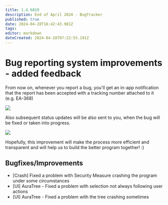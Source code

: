 ```yaml
---
title: 1.4.6819
description: End of April 2024 - BugTracker
published: true
date: 2024-04-28T16:42:43.981Z
tags: 
editor: markdown
dateCreated: 2024-04-28T07:22:55.191Z
---
```


# Bug reporting system improvements - added feedback
From now on, whenever you report a bug, you'll get an in-app notification that the report has been accepted with a tracking number attached to it (e.g. EA-368)

![](https://i.imgur.com/7KjEb8d.png)

Also subsequent status updates will be also sent to you, when the bug will be fixed or taken into progress. 

![](https://i.imgur.com/lJKWjue.png)

Hopefully, this improvement will make the process more efficient and transparent and will help us to build the better program together! :) 

## Bugfixes/Improvements
- [Crash] Fixed a problem with Security Measure crashing the program under some circumstances
- [UI] AuraTree - Fixed a problem with selection not always following user actions
- [UI] AuraTree - Fixed a problem with the tree crashing sometimes